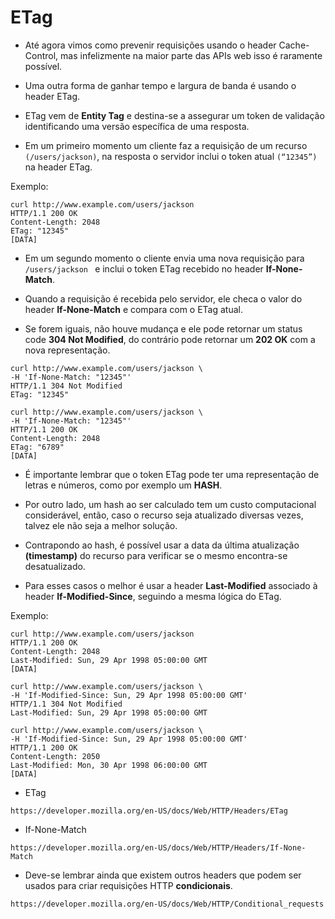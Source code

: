 # ETag

- Até agora vimos como prevenir requisições usando o header Cache-Control, mas infelizmente na maior parte das APIs web isso é raramente possível.

- Uma outra forma de ganhar tempo e largura de banda é usando o header ETag.

- ETag vem de __Entity Tag__ e destina-se a assegurar um token de validação identificando uma versão específica de uma resposta.

- Em um primeiro momento um cliente faz a requisição de um recurso ```(/users/jackson)```, na resposta o servidor inclui o token atual ```(“12345”)``` na header ETag.

Exemplo:

```
curl http://www.example.com/users/jackson
HTTP/1.1 200 OK
Content-Length: 2048
ETag: "12345"
[DATA]
```

- Em um segundo momento o cliente envia uma nova requisição para ```/users/jackson ``` e inclui o token ETag recebido no header __If-None-Match__.

- Quando a requisição é recebida pelo servidor, ele checa o valor do header __If-None-Match__ e compara com o ETag atual.

- Se forem iguais, não houve mudança e ele pode retornar um status code __304 Not Modified__, do contrário pode retornar um __202 OK__ com a nova representação.

```
curl http://www.example.com/users/jackson \
-H 'If-None-Match: "12345"'
HTTP/1.1 304 Not Modified
ETag: "12345"
```

```
curl http://www.example.com/users/jackson \
-H 'If-None-Match: "12345"'
HTTP/1.1 200 OK
Content-Length: 2048
ETag: "6789"
[DATA]
```

- É importante lembrar que o token ETag pode ter uma representação de letras e números, como por exemplo um __HASH__.

- Por outro lado, um hash ao ser calculado tem um custo computacional considerável, então, caso o recurso seja atualizado diversas vezes, talvez ele não seja a melhor solução.

- Contrapondo ao hash, é possível usar a data da última atualização __(timestamp)__ do recurso para verificar se o mesmo encontra-se desatualizado.

- Para esses casos o melhor é usar a header __Last-Modified__ associado à header __If-Modified-Since__, seguindo a mesma lógica do ETag.

Exemplo:

```
curl http://www.example.com/users/jackson
HTTP/1.1 200 OK
Content-Length: 2048
Last-Modified: Sun, 29 Apr 1998 05:00:00 GMT
[DATA]
```

```
curl http://www.example.com/users/jackson \
-H 'If-Modified-Since: Sun, 29 Apr 1998 05:00:00 GMT'
HTTP/1.1 304 Not Modified
Last-Modified: Sun, 29 Apr 1998 05:00:00 GMT
```

```
curl http://www.example.com/users/jackson \
-H 'If-Modified-Since: Sun, 29 Apr 1998 05:00:00 GMT'
HTTP/1.1 200 OK
Content-Length: 2050
Last-Modified: Mon, 30 Apr 1998 06:00:00 GMT
[DATA]
```

- ETag
```
https://developer.mozilla.org/en-US/docs/Web/HTTP/Headers/ETag
```
- If-None-Match
```
https://developer.mozilla.org/en-US/docs/Web/HTTP/Headers/If-None-Match
```

- Deve-se lembrar ainda que existem outros headers que podem ser usados para criar requisições HTTP __condicionais__.

```
https://developer.mozilla.org/en-US/docs/Web/HTTP/Conditional_requests
```
